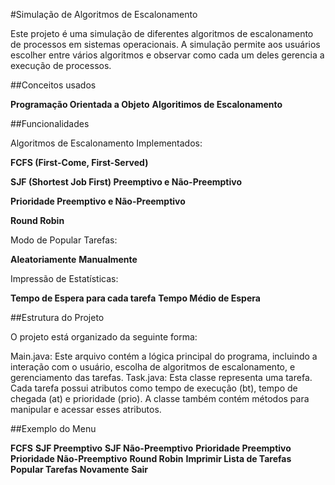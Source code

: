 #Simulação de Algoritmos de Escalonamento

Este projeto é uma simulação de diferentes algoritmos de escalonamento de processos em sistemas operacionais. A simulação permite aos usuários escolher entre vários algoritmos e observar como cada um deles gerencia a execução de processos.

##Conceitos usados

**Programação Orientada a Objeto**
**Algoritimos de Escalonamento**

##Funcionalidades

Algoritmos de Escalonamento Implementados:

**FCFS (First-Come, First-Served)**

**SJF (Shortest Job First) Preemptivo e Não-Preemptivo**

**Prioridade Preemptivo e Não-Preemptivo**

**Round Robin**

Modo de Popular Tarefas:

**Aleatoriamente**
**Manualmente**

Impressão de Estatísticas:

**Tempo de Espera para cada tarefa**
**Tempo Médio de Espera**

##Estrutura do Projeto

O projeto está organizado da seguinte forma:

Main.java: Este arquivo contém a lógica principal do programa, incluindo a interação com o usuário, escolha de algoritmos de escalonamento, e gerenciamento das tarefas.
Task.java: Esta classe representa uma tarefa. Cada tarefa possui atributos como tempo de execução (bt), tempo de chegada (at) e prioridade (prio). A classe também contém métodos para manipular e acessar esses atributos.

##Exemplo do Menu

**FCFS**
**SJF Preemptivo**
**SJF Não-Preemptivo**
**Prioridade Preemptivo**
**Prioridade Não-Preemptivo**
**Round Robin**
**Imprimir Lista de Tarefas**
**Popular Tarefas Novamente**
**Sair**
